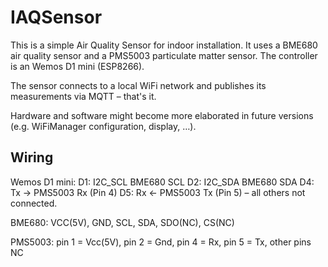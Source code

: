 # IAQSensor

This is a simple Air Quality Sensor for indoor installation. It uses a BME680 air quality sensor and a PMS5003 particulate matter sensor. The controller is an Wemos D1 mini (ESP8266).

The sensor connects to a local WiFi network and publishes its measurements via MQTT – that's it.

Hardware and software might become more elaborated in future versions (e.g. WiFiManager configuration, display, …).

## Wiring

Wemos D1 mini:
D1: I2C_SCL   BME680 SCL
D2: I2C_SDA   BME680 SDA
D4: Tx -> PMS5003 Rx (Pin 4)
D5: Rx <- PMS5003 Tx (Pin 5)
– all others not connected.

BME680:
VCC(5V), GND, SCL, SDA, SDO(NC), CS(NC)

PMS5003:
pin 1 = Vcc(5V), pin 2 = Gnd, pin 4 = Rx, pin 5 = Tx, other pins NC
